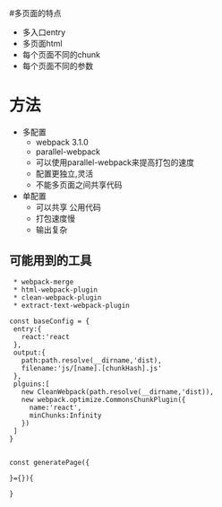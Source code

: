 #多页面的特点
  * 多入口entry
  * 多页面html
  * 每个页面不同的chunk
  * 每个页面不同的参数
 # 方法
   * 多配置
      * webpack 3.1.0
      * parallel-webpack
      * 可以使用parallel-webpack来提高打包的速度
      * 配置更独立,灵活
      * 不能多页面之间共享代码
   * 单配置 
      * 可以共享 公用代码
      * 打包速度慢
      * 输出复杂 
   ## 可能用到的工具
     * webpack-merge 
     * html-webpack-plugin
     * clean-webpack-plugin
     * extract-text-webpack-plugin   

 ```
const baseConfig = {
  entry:{
    react:'react
  },
  output:{
    path:path.resolve(__dirname,'dist),
    filename:'js/[name].[chunkHash].js'
  },
  plguins:[
    new CleanWebpack(path.resolve(__dirname,'dist)),
    new webpack.optimize.CommonsChunkPlugin({
      name:'react',
      minChunks:Infinity
    })
  ]
}


const generatePage({

}={}){
  
}
 ```    